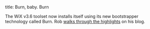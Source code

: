 title: Burn, baby. Burn

The WiX v3.6 toolset now installs itself using its new bootstrapper technology called Burn. Rob <a href="http://robmensching.com/blog/posts/2010/9/6/Burn-baby.-Burn">walks through the highlights</a> on his blog.
